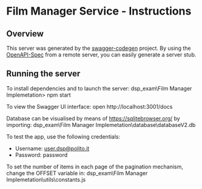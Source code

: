 # Film Manager Service - Instructions

## Overview
This server was generated by the [swagger-codegen](https://github.com/swagger-api/swagger-codegen) project.  By using the [OpenAPI-Spec](https://github.com/OAI/OpenAPI-Specification) from a remote server, you can easily generate a server stub.

## Running the server

To install dependencies and to launch the server:
dsp_exam\Film Manager Implemetation> npm start

To view the Swagger UI interface:
open http://localhost:3001/docs

Database can be visualised by means of https://sqlitebrowser.org/ by importing:
dsp_exam\Film Manager Implemetation\database\databaseV2.db

To test the app, use the following credentials:
- Username: user.dsp@polito.it
- Password: password


To set the number of items in each page of the pagination mechanism, change the OFFSET variable in:
dsp_exam\Film Manager Implemetation\utils\constants.js


